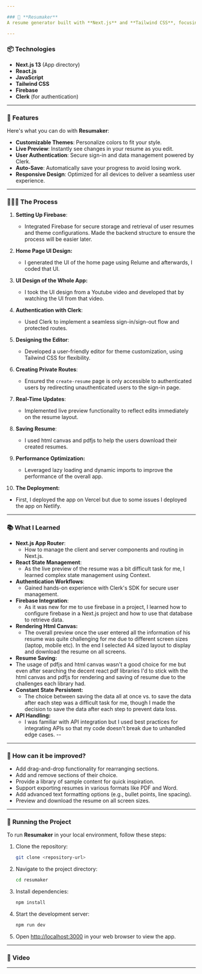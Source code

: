 ```yaml
---

### 📝 **Resumaker**
A resume generator built with **Next.js** and **Tailwind CSS**, focusing on theme customization and ease of use. This project emphasizes functionality and user experience over templates by providing editable themes for professional resumes.

---
```


### 📦 **Technologies**
- **Next.js 13** (App directory)
- **React.js**
- **JavaScript**
- **Tailwind CSS**
- **Firebase**
- **Clerk** (for authentication)

---

### 🦄 **Features**
Here's what you can do with **Resumaker**:

- **Customizable Themes**: Personalize colors to fit your style.
- **Live Preview**: Instantly see changes in your resume as you edit.
- **User Authentication**: Secure sign-in and data management powered by Clerk.
- **Auto-Save**: Automatically save your progress to avoid losing work.
- **Responsive Design**: Optimized for all devices to deliver a seamless user experience.

---

### 👩🏽‍🍳 **The Process**
1. **Setting Up Firebase**:
   - Integrated Firebase for secure storage and retrieval of user resumes and theme configurations. Made the backend structure to ensure the process will be easier later.

2. **Home Page UI Design:**
   - I generated the UI of the home page using Relume and afterwards, I coded that UI.

3. **UI Design of the Whole App:**
   - I took the UI design from a Youtube video and developed that by watching the UI from that video. 
   
4. **Authentication with Clerk**:
   - Used Clerk to implement a seamless sign-in/sign-out flow and protected routes.

5. **Designing the Editor**:
   - Developed a user-friendly editor for theme customization, using Tailwind CSS for flexibility.

6. **Creating Private Routes**:
   - Ensured the `create-resume` page is only accessible to authenticated users by redirecting unauthenticated users to the sign-in page.

7. **Real-Time Updates**:
   - Implemented live preview functionality to reflect edits immediately on the resume layout.

8. **Saving Resume**:
   - I used html canvas and pdfjs to help the users download their created resumes.

9. **Performance Optimization:**
   - Leveraged lazy loading and dynamic imports to improve the performance of the overall app.

10. **The Deployment:**
   - First, I deployed the app on Vercel but due to some issues I deployed the app on Netlify. 

---

### 📚 **What I Learned**
- **Next.js App Router**:
  - How to manage the client and server components and routing in Next.js. 
- **React State Management**:
  - As the live preview of the resume was a bit difficult task for me, I learned complex state management using Context. 
- **Authentication Workflows**:
  - Gained hands-on experience with Clerk's SDK for secure user management.
- **Firebase Integration**:
  - As it was new for me to use firebase in a project, I learned how to configure firebase in a Next.js project and
  how to use that database to retrieve data.
- **Rendering Html Canvas:**
  - The overall preview once the user entered all the information of his resume was quite challenging for me due to
  different screen sizes (laptop, mobile etc). In the end I selected A4 sized layout to display and download the
  resume on all screens.
-  **Resume Saving:**
  - The usage of pdfjs and html canvas wasn't a good choice for me but even after searching the decent react pdf libraries
  I'd to stick with the html canvas and pdfjs for rendering and saving of resume due to the challenges each library had. 
- **Constant State Persistent:**
  - The choice between saving the data all at once vs. to save the data after each step was a difficult task for me,
  though I made the decision to save the data after each step to prevent data loss.
- **API Handling:**
  - I was familiar with API integration but I used best practices for integrating APIs so that my code doesn't break
  due to unhandled edge cases.
-- 

---

### 💭 **How can it be improved?**
- Add drag-and-drop functionality for rearranging sections.
- Add and remove sections of their choice. 
- Provide a library of sample content for quick inspiration.
- Support exporting resumes in various formats like PDF and Word.
- Add advanced text formatting options (e.g., bullet points, line spacing).
- Preview and download the resume on all screen sizes. 

---

### 🚦 **Running the Project**
To run **Resumaker** in your local environment, follow these steps:

1. Clone the repository:
   ```bash
   git clone <repository-url>
   ```
2. Navigate to the project directory:
   ```bash
   cd resumaker
   ```
3. Install dependencies:
   ```bash
   npm install
   ```
4. Start the development server:
   ```bash
   npm run dev
   ```
5. Open [http://localhost:3000](http://localhost:3000) in your web browser to view the app.

---

### 🍿 **Video**


---
